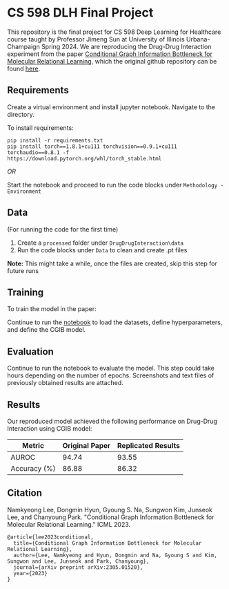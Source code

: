 # CS 598 DLH Final Project
This repository is the final project for CS 598 Deep Learning for Healthcare course taught by Professor Jimeng Sun at University of Illinois Urbana-Champaign Spring 2024. We are reproducing the Drug-Drug Interaction experiment from the paper [Conditional Graph Information Bottleneck for Molecular Relational Learning](https://arxiv.org/pdf/2305.01520), which the original github repository can be found [here](https://github.com/Namkyeong/CGIB). 


## Requirements

Create a virtual environment and install jupyter notebook. Navigate to the directory. 

To install requirements:

```setup
pip install -r requirements.txt
pip install torch==1.8.1+cu111 torchvision==0.9.1+cu111 torchaudio==0.8.1 -f https://download.pytorch.org/whl/torch_stable.html
```
*OR*

Start the notebook and proceed to run the code blocks under `Methodology - Environment`

## Data
(For running the code for the first time)
  1. Create a `processed` folder under `DrugDrugInteraction\data`
  2. Run the code blocks under `Data` to clean and create .pt files
 
 **Note:** This might take a while, once the files are created, skip this step for future runs

## Training

To train the model in the paper:

Continue to run the [notebook](DL4LH_Team122.ipynb) to load the datasets, define hyperparameters, and define the CGIB model.

## Evaluation

Continue to run the notebook to evaluate the model. This step could take hours depending on the number of epochs. Screenshots and text files of previously obtained results are attached.  

## Results

Our reproduced model achieved the following performance on Drug-Drug Interaction using CGIB model:

| Metric             | Original Paper  | Replicated Results |
| ------------------ |---------------- | ------------------ |
| AUROC              |     94.74       |        93.55       |
| Accuracy (%)       |     86.88       |        86.32       |


## Citation

Namkyeong Lee, Dongmin Hyun, Gyoung S. Na, Sungwon Kim, Junseok Lee, and Chanyoung Park. "Conditional Graph Information Bottleneck for Molecular Relational Learning." ICML 2023.
```
@article{lee2023conditional,
  title={Conditional Graph Information Bottleneck for Molecular Relational Learning},
  author={Lee, Namkyeong and Hyun, Dongmin and Na, Gyoung S and Kim, Sungwon and Lee, Junseok and Park, Chanyoung},
  journal={arXiv preprint arXiv:2305.01520},
  year={2023}
}
```
